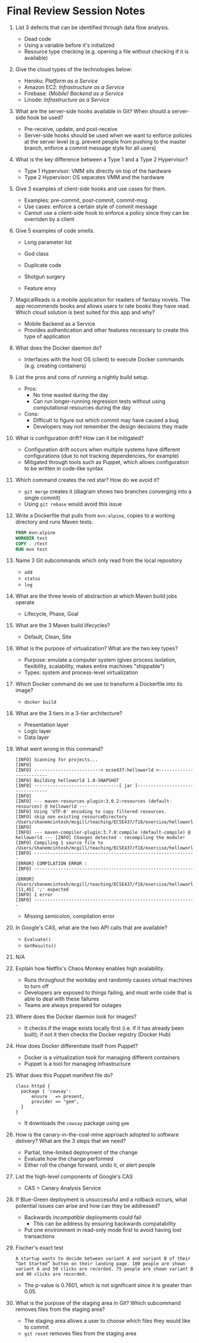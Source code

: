 # Final Review Session Notes

1. List 3 defects that can be identified through data flow analysis.

   * Dead code
   * Using a variable before it's initialized
   * Resource type checking (e.g. opening a file without checking if it is available)

2. Give the cloud types of the technologies below:

   * Heroku: *Platform as a Service*
   * Amazon EC2: *Infrastructure as a Service*
   * Firebase: *(Mobile) Backend as a Service*
   * Linode: *Infrastructure as a Service*

3. What are the server-side hooks available in Git? When should a server-side hook be used?

   * Pre-receive, update, and post-receive
   * Server-side hooks should be used when we want to enforce policies at the server level (e.g. prevent people from pushing to the master branch, enforce a commit message style for all users)

4. What is the key difference between a Type 1 and a Type 2 Hypervisor?

   * Type 1 Hypervisor: VMM sits directly on top of the hardware
   * Type 2 Hypervisor: OS separates VMM and the hardware

5. Give 3 examples of client-side hooks and use cases for them.

   * Examples: pre-commit, post-commit, commit-msg
   * Use cases: enforce a certain style of commit message
   * Cannot use a client-side hook to enforce a policy since they can be overriden by a client

6. Give 5 examples of code smells.

   * Long parameter list
   * God class
   * Duplicate code
   * Shotgun surgery

   * Feature envy

7. MagicalReads is a mobile application for readers of fantasy novels. The app recommends books and allows users to rate books they have read. Which cloud solution is best suited for this app and why?

   * Mobile Backend as a Service
   * Provides authentication and other features necessary to create this type of application

8. What does the Docker daemon do?

   * Interfaces with the host OS (client) to execute Docker commands (e.g. creating containers)

9. List the pros and cons of running a nightly build setup.

   * Pros:
     * No time wasted during the day
     * Can run longer-running regression tests without using computational resources during the day
   * Cons:
     * Difficult to figure out which commit may have caused a bug
     * Developers may not remember the design decisions they made

10. What is configuration drift? How can it be mitigated?

    * Configuration drift occurs when multiple systems have different configurations (due to not tracking dependencies, for example)
    * Mitigated through tools such as Puppet, which allows configuration to be written in code-like syntax

11. Which command creates the red star? How do we avoid it?

    * `git merge` creates it (diagram shows two branches converging into a single commit)
    * Using `git rebase` would avoid this issue

12. Write a Dockerfile that pulls from `mvn:alpine`, copies to a working directory and runs Maven tests.

    ```dockerfile
    FROM mvn:alpine
    WORKDIR test
    COPY . /test
    RUN mvn test
    ```

13. Name 3 Git subcommands which only read from the local repository

    * `add`
    * `status`
    * `log`

14. What are the three levels of abstraction at which Maven build jobs operate

    * Lifecycle, Phase, Goal

15. What are the 3 Maven build lifecycles?

    * Default, Clean, Site

16. What is the purpose of virtualization? What are the two key types?

    * Purpose: emulate a computer system (gives process isolation, flexibility, scalability, makes entire machines "shippable")
    * Types: system and process-level virtualization

17. Which Docker command do we use to transform a Dockerfile into its image?

    * `docker build`

18. What are the 3 tiers in a 3-tier architecture?

    * Presentation layer
    * Logic layer
    * Data layer

19. What went wrong in this command?

    ```
    [INFO] Scanning for projects... 
    [INFO] 
    [INFO] -------------------------< ecse437:helloworld >------------------------- 
    [INFO] Building helloworld 1.0-SNAPSHOT 
    [INFO] --------------------------------[ jar ]--------------------------------- 
    [INFO] 
    [INFO] --- maven-resources-plugin:3.0.2:resources (default-resources) @ helloworld --- 
    [INFO] Using 'UTF-8' encoding to copy filtered resources. 
    [INFO] skip non existing resourceDirectory /Users/shanemcintosh/mcgill/teaching/ECSE437/f18/exercise/helloworld/src/main/resources [INFO] 
    [INFO] --- maven-compiler-plugin:3.7.0:compile (default-compile) @ helloworld --- [INFO] Changes detected - recompiling the module! 
    [INFO] Compiling 1 source file to /Users/shanemcintosh/mcgill/teaching/ECSE437/f18/exercise/helloworld/target/classes [INFO] ------------------------------------------------------------- 
    [ERROR] COMPILATION ERROR : 
    [INFO] ------------------------------------------------------------- 
    [ERROR] /Users/shanemcintosh/mcgill/teaching/ECSE437/f18/exercise/helloworld/src/main/java/ecse437/App.java:[11,45] ';' expected 
    [INFO] 1 error 
    [INFO] -------------------------------------------------------------
    ```

    * Missing semicolon, compilation error

20. In Google's CAS, what are the two API calls that are available?

    * `Evaluate()`
    * `GetResults()`

21. N/A

22. Explain how Netflix's Chaos Monkey enables high avalability.

    * Runs throughout the workday and randomly causes virtual machines to turn off
    * Developers are exposed to things failing, and must write code that is able to deal with these failures
    * Teams are always prepared for outages

23. Where does the Docker daemon look for images?

    * It checks if the image exists locally first (i.e. if it has already been built); if not it then checks the Docker registry (Docker Hub)

24. How does Docker differentiate itself from Puppet?

    * Docker is a virtualization took for managing different containers
    * Puppet is a tool for managing infrastructure 

25. What does this Puppet manifest file do?

    ```
    class httpd {
      package { 'cowsay':
    	  ensure   => present,
    	  provider => "gem",
      }
    }
    ```

    * It downloads the `cowsay` package using `gem`

26. How is the canary-in-the-coal-mine approach adopted to software delivery? What are the 3 steps that we need?

    * Partial, time-limited deployment of the change
    * Evaluate how the change performed
    * Either roll the change forward, undo it, or alert people

27. List the high-level components of Google's CAS

    * CAS = Canary Analysis Service

28. If Blue-Green deployment is unsuccessful and a rollback occurs, what potential issues can arise and how can they be addressed?

    * Backwards *incompatible* deployments could fail
      * This can be address by ensuring backwards compatability
    * Put one environment in read-only mode first to avoid having lost transactions

29. Fischer's exact test

    ```
    A startup wants to decide between variant A and variant B of their “Get Started” button on their landing page. 100 people are shown variant A and 50 clicks are recorded. 75 people are shown variant B and 40 clicks are recorded.  
    ```

    * The p-value is 0.7601, which is not significant since it is greater than 0.05.

30. What is the purpose of the staging area in Git? Which subcommand removes files from the staging area?
    * The staging area allows a user to choose which files they would like to commit
    * `git reset` removes files from the staging area